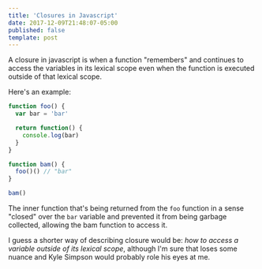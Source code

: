 ```yaml
---
title: 'Closures in Javascript'
date: 2017-12-09T21:48:07-05:00
published: false
template: post
---
```


A closure in javascript is when a function "remembers" and continues to access the variables in its lexical scope even when the function is executed outside of that lexical scope.

Here's an example:

```javascript
function foo() {
  var bar = 'bar'

  return function() {
    console.log(bar)
  }
}

function bam() {
  foo()() // "bar"
}

bam()
```

The inner function that's being returned from the `foo` function in a sense "closed" over the `bar` variable and prevented it from being garbage collected, allowing the bam function to access it.

I guess a shorter way of describing closure would be: _how to access a variable outside of its lexical scope_, although I'm sure that loses some nuance and Kyle Simpson would probably role his eyes at me.
